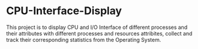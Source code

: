 # CPU-Interface-Display
This project is to display CPU and I/O Interface of different processes and their attributes
with different processes and resources attribites, collect and track their corresponding statistics from the Operating System. 
